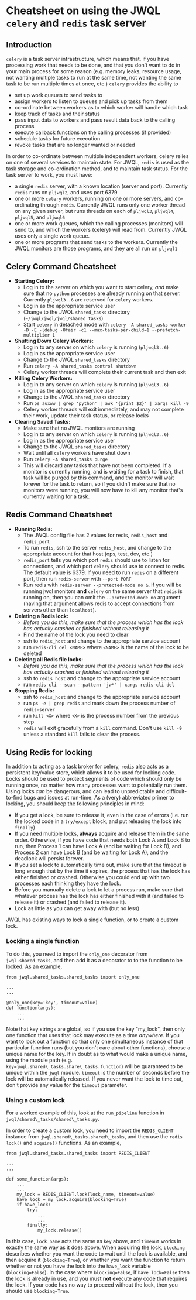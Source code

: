 # Cheatsheet on using the JWQL `celery` and `redis` task server

## Introduction

`celery` is a task server infrastructure, which means that, if you have processing work 
that needs to be done, and that you don't want to do in your main process for some reason
(e.g. memory leaks, resource usage, not wanting multiple tasks to run at the same time,
not wanting the same task to be run multiple times at once, etc.) `celery` provides the
ability to

- set up work queues to send tasks to
- assign workers to listen to queues and pick up tasks from them
- co-ordinate between workers as to which worker will handle which task
- keep track of tasks and their status
- pass input data to workers and pass result data back to the calling process
- execute callback functions on the calling processes (if provided)
- schedule tasks for future execution
- revoke tasks that are no longer wanted or needed

In order to co-ordinate between multiple independent workers, celery relies on one of
several services to maintain state. For JWQL, `redis` is used as the task storage and
co-ordination method, and to maintain task status. For the task server to work, you must 
have:

- a single `redis` server, with a known location (server and port). Currently `redis` runs
  on `pljwql2`, and uses port 6379
- one or more `celery` workers, running on one or more servers, and co-ordinating through
  `redis`. Currently JWQL runs only one worker thread on any given server, but runs threads
  on each of `pljwql3`, `pljwql4`, `pljwql5`, and `pljwql6`
- one or more work queues, which the calling processes (monitors) will send to, and which
  the workers (celery) will read from. Currently JWQL uses only a single work queue.
- one or more programs that send tasks to the workers. Currently the JWQL monitors are
  those programs, and they are all run on `pljwql1`

## Celery Command Cheatsheet

- **Starting Celery:**
  - Log in to the server on which you want to start celery, *and* make sure that no `python`
    processes are already running on that server. Currently `pljwql3..6` are reserved for
    `celery` workers.
  - Log in as the appropriate service user
  - Change to the JWQL `shared_tasks` directory (`~/jwql/jwql/jwql/shared_tasks`)
  - Start `celery` in detached mode with `celery -A shared_tasks worker -D -E -ldebug -Ofair -c1 --max-tasks-per-child=1 --prefetch-multiplier 1`
- **Shutting Down Celery Workers:**
  - Log in to any server on which `celery` is running (`pljwql3..6`)
  - Log in as the appropriate service user
  - Change to the JWQL `shared_tasks` directory
  - Run `celery -A shared_tasks control shutdown`
  - Celery worker threads will complete their current task and then exit
- **Killing Celery Workers:**
  - Log in to any server on which `celery` is running (`pljwql3..6`)
  - Log in as the appropriate service user
  - Change to the JWQL `shared_tasks` directory
  - Run `ps auxww | grep 'python' | awk '{print $2}' | xargs kill -9`
  - Celery worker threads will exit immediately, and may not complete their work, update 
    their task status, or release locks
- **Clearing Saved Tasks:**
  - Make sure that no JWQL monitors are running
  - Log in to any server on which `celery` is running (`pljwql3..6`)
  - Log in as the appropriate service user
  - Change to the JWQL `shared_tasks` directory
  - Wait until all `celery` workers have shut down
  - Run `celery -A shared_tasks purge`
  - This will discard any tasks that have not been completed. If a monitor is currently
    running, and is waiting for a task to finish, that task will be purged by this command,
    and the monitor will wait forever for the task to return, so if you didn't make sure 
    that no monitors were running, you will now have to kill any monitor that's currently
    waiting for a task.

## Redis Command Cheatsheet

- **Running Redis:**
  - The JWQL config file has 2 values for redis, `redis_host` and `redis_port`
  - To run `redis`, ssh to the server `redis_host`, and change to the appropriate account
    for that host (ops, test, dev, etc.)
  - `redis_port` tells you which port `redis` should use to listen for connections, and 
    which port `celery` should use to connect to redis. The default value is 6379. If you
    need to run `redis` on a different port, then run `redis-server` with `--port PORT`
  - Run redis with `redis-server --protected-mode no &`. If you will be running jwql
    monitors **and** `celery` on the same server that `redis` is running on, then you can
    omit the `--protected-mode no` argument (having that argument allows redis to accept 
    connections from servers other than `localhost`).
- **Deleting a Redis lock:**
  - *Before you do this, make sure that the process which has the lock has actually crashed or finished without releasing it*
  - Find the name of the lock you need to clear
  - ssh to `redis_host` and change to the appropriate service account
  - run `redis-cli del <NAME>` where `<NAME>` is the name of the lock to be deleted
- **Deleting all Redis file locks:**
  - *Before you do this, make sure that the process which has the lock has actually crashed or finished without releasing it*
  - ssh to `redis_host` and change to the appropriate service account
  - run `redis-cli --scan --pattern 'jw*' | xargs redis-cli del`
- **Stopping Redis:**
  - ssh to `redis_host` and change to the appropriate service account
  - run `ps -e | grep redis` and mark down the process number of `redis-server`
  - run `kill <X>` where `<X>` is the process number from the previous step
  - `redis` will exit gracefully from a `kill` command. Don't use `kill -9` unless a 
    standard `kill` fails to clear the process.

## Using Redis for locking

In addition to acting as a task broker for celery, `redis` also acts as a persistent 
key/value store, which allows it to be used for locking code. Locks should be used to 
protect segments of code which should only be running once, no matter how many processes
want to potentially run them. Using locks *can* be dangerous, and can lead to unpredictable
and difficult-to-find bugs and issues at run-time. As a (very) abbreviated primer to 
locking, you should keep the following principles in mind:

- If you get a lock, be sure to release it, even in the case of errors (i.e. run the locked
  code in a `try/except` block, and put releasing the lock into `finally`)
- If you need multiple locks, **always** acquire and release them in the same order. 
  Otherwise, if you have code that needs both Lock A and Lock B to run, then Process 1 can
  have Lock A (and be waiting for Lock B), and Process 2 can have Lock B (and be waiting 
  for Lock A), and the deadlock will persist forever.
- If you set a lock to automatically time out, make sure that the timeout is long enough
  that by the time it expires, the process that has the lock has either finished or crashed.
  Otherwise you could end up with two processes each thinking they have the lock.
- Before you manually delete a lock to let a process run, make sure that whatever process
  has the lock has either finished with it (and failed to release it) or crashed (and 
  failed to release it).
- Lock as little as you can get away with (but no less)

JWQL has existing ways to lock a single function, or to create a custom lock.

### Locking a single function

To do this, you need to import the `only_one` decorator from `jwql.shared_tasks`, and then
add it as a decorator to to the function to be locked. As an example,

```
from jwql.shared_tasks.shared_tasks import only_one

...
...

@only_one(key='key', timeout=value)
def function(args):
    ...
    ...
```

Note that key strings are global, so if you use the key "my_lock", then only one function
that uses that lock may execute as a time *anywhere*. If you want to lock out a function 
so that only one simultaneous instance of that particular function runs (but you don't 
care about other functions), choose a unique name for the key. If in doubt as to what would
make a unique name, using the module path (e.g. `key=jwql.shared\_tasks.share\_tasks.function`)
will be guaranteed to be unique within the `jwql` module. `timeout` is the number of 
seconds before the lock will be automatically released. If you never want the lock to 
time out, don't provide any value for the `timeout` parameter.

### Using a custom lock

For a worked example of this, look at the `run_pipeline` function in `jwql/shared\_tasks/shared\_tasks.py`.

In order to create a custom lock, you need to import the `REDIS_CLIENT` instance from 
`jwql.shared\_tasks.shared\_tasks`, and then use the `redis` `lock()` and `acquire()` 
functions. As an example,

```
from jwql.shared_tasks.shared_tasks import REDIS_CLIENT

...
...

def some_function(args):
    ...
    ...
    my_lock = REDIS_CLIENT.lock(lock_name, timeout=value)
    have_lock = my_lock.acquire(blocking=True)
    if have_lock:
        try:
            ...
            ...
        finally:
            my_lock.release()
```

In this case, `lock_name` acts the same as `key` above, and `timeout` works in exactly the
same way as it does above. When acquiring the lock, `blocking` describes whether you want 
the code to wait until the lock is available, and then acquire it (`blocking=True`), or 
whether you want the function to return whether or not you have the lock into the `have_lock`
variable (`blocking=False`). In the case where `blocking=False`, if `have_lock=False` then
the lock is already in use, and you must **not** execute any code that requires the lock.
If your code has no way to proceed without the lock, then you should use `blocking=True`.
